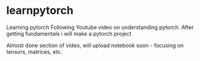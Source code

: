 # learnpytorch
Learning pytorch
Following Youtube video on understanding pytorch. After getting fundamentals i will make a pytorch project

Almost done section of video, will upload notebook soon - focusing on tensors, matrices, etc.
